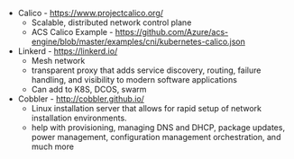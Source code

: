 * Calico - https://www.projectcalico.org/
	* Scalable, distributed network control plane
    * ACS Calico Example - https://github.com/Azure/acs-engine/blob/master/examples/cni/kubernetes-calico.json
* Linkerd - https://linkerd.io/
    * Mesh network 
    * transparent proxy that adds service discovery, routing, failure handling, and visibility to modern software applications
    * Can add to K8S, DCOS, swarm
* Cobbler - http://cobbler.github.io/
    * Linux installation server that allows for rapid setup of network installation environments.
    *  help with provisioning, managing DNS and DHCP, package updates, power management, configuration management orchestration, and much more